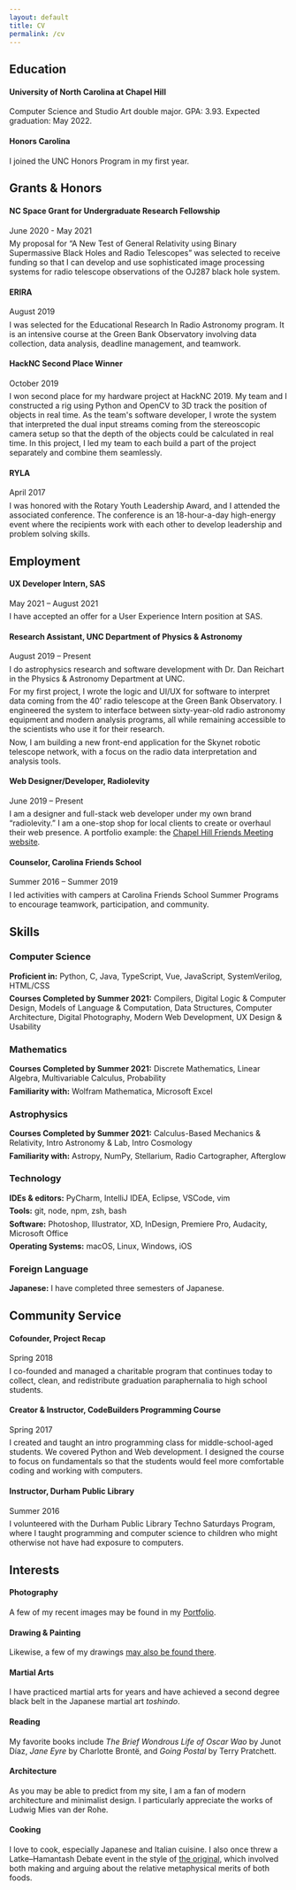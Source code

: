```yaml
---
layout: default
title: CV
permalink: /cv
---
```


<head><style>
  p { margin: 0.4rem 0; }
  h2{ margin-top: 1.8rem; }
</style></head>

## Education

#### University of North Carolina at Chapel Hill

Computer Science and Studio Art double major. GPA: 3.93. Expected graduation: May 2022.

#### Honors Carolina

I joined the UNC Honors Program in my first year.

## Grants & Honors

#### NC Space Grant for Undergraduate Research Fellowship

<span class="gray">June 2020 - May 2021</span>

My proposal for “A New Test of General Relativity using Binary Supermassive Black Holes and Radio Telescopes” was selected to receive funding so that I can develop and use sophisticated image processing systems for radio telescope observations of the OJ287 black hole system.

#### ERIRA

<span class="gray">August 2019</span>

I was selected for the Educational Research In Radio Astronomy program. It is an intensive course at the Green Bank Observatory involving data collection, data analysis, deadline management, and teamwork.

#### HackNC Second Place Winner

<span class="gray">October 2019</span>

I won second place for my hardware project at HackNC 2019. My team and I constructed a rig using Python and OpenCV to 3D track the position of objects in real time. As the team's software developer, I wrote the system that interpreted the dual input streams coming from the stereoscopic camera setup so that the depth of the objects could be calculated in real time. In this project, I led my team to each build a part of the project separately and combine them seamlessly.

#### RYLA

<span class="gray">April 2017</span>

I was honored with the Rotary Youth Leadership Award, and I attended the associated conference. The conference is an 18-hour-a-day high-energy event where the recipients work with each other to develop leadership and problem solving skills.

## Employment

#### UX Developer Intern, <span class="roman">SAS</span>

<span class="gray">May 2021 – August 2021</span>

I have accepted an offer for a User Experience Intern position at SAS.

#### Research Assistant, <span class="roman">UNC Department of Physics & Astronomy</span>

<span class="gray">August 2019 – Present</span>

I do astrophysics research and software development with Dr. Dan Reichart in the Physics & Astronomy Department at UNC.

For my first project, I wrote the logic and UI/UX for software to interpret data coming from the 40' radio telescope at the Green Bank Observatory. I engineered the system to interface between sixty-year-old radio astronomy equipment and modern analysis programs, all while remaining accessible to the scientists who use it for their research.

Now, I am building a new front-end application for the Skynet robotic telescope network, with a focus on the radio data interpretation and analysis tools.

#### Web Designer/Developer, <span class="roman">Radiolevity</span>

<span class="gray">June 2019 – Present</span>

I am a designer and full-stack web developer under my own brand “radiolevity.” I am a one-stop shop for local clients to create or overhaul their web presence. A portfolio example: the [Chapel Hill Friends Meeting website](https://chapelhillfriends.org).

#### Counselor, <span class="roman">Carolina Friends School</span>

<span class="gray">Summer 2016 – Summer 2019</span>

I led activities with campers at Carolina Friends School Summer Programs to encourage teamwork, participation, and community.

## Skills

### Computer Science

**Proficient in:** Python, C, Java, TypeScript, Vue, JavaScript, SystemVerilog, <span title="source for this site on github (radiolevity/finnjames.dev)">HTML/CSS</span>

**Courses Completed by Summer 2021:** Compilers, Digital Logic & Computer Design, Models of Language & Computation, Data Structures, Computer Architecture, Digital Photography, Modern Web Development, UX Design & Usability


### Mathematics

**Courses Completed by Summer 2021:** Discrete Mathematics, Linear Algebra, Multivariable Calculus, Probability

**Familiarity with:** Wolfram Mathematica, Microsoft Excel

### Astrophysics

**Courses Completed by Summer 2021:** Calculus-Based Mechanics & Relativity, Intro Astronomy & Lab, Intro Cosmology

**Familiarity with:** Astropy, NumPy, Stellarium, Radio Cartographer, Afterglow

### Technology

**IDEs & editors:**
PyCharm, IntelliJ IDEA, Eclipse, VSCode, vim

**Tools:**
git, node, npm, zsh, bash

**Software:**
Photoshop, Illustrator, XD, InDesign, Premiere Pro, Audacity, Microsoft Office

**Operating Systems:**
macOS, Linux, Windows, iOS

### Foreign Language
**Japanese:**
I have completed three semesters of Japanese.

## Community Service

#### Cofounder, <span class="roman">Project Recap</span>

<span class="gray">Spring 2018</span>

I co-founded and managed a charitable program that continues today to collect, clean, and redistribute graduation paraphernalia to high school students.

#### Creator & Instructor, <span class="roman">CodeBuilders Programming Course</span>

<span class="gray">Spring 2017</span>

I created and taught an intro programming class for middle-school-aged students. We covered Python and Web development. I designed the course to focus on fundamentals so that the students would feel more comfortable coding and working with computers.

#### Instructor, <span class="roman">Durham Public Library</span>

<span class="gray">Summer 2016</span>

I volunteered with the Durham Public Library Techno Saturdays Program, where I taught programming and computer science to children who might otherwise not have had exposure to computers. 

## Interests

#### Photography
A few of my recent images may be found in my [Portfolio](/portfolio#photography).

#### Drawing & Painting
Likewise, a few of my drawings [may also be found there](/portfolio#drawing).

#### Martial Arts
I have practiced martial arts for years and have achieved a second degree black belt in the Japanese martial art _toshindo_.

#### Reading
My favorite books include _The Brief Wondrous Life of Oscar Wao_ by Junot Díaz, _Jane Eyre_ by Charlotte Brontë, and _Going Postal_ by Terry Pratchett.

#### Architecture
As you may be able to predict from my site, I am a fan of modern architecture and minimalist design. I particularly appreciate the works of Ludwig Mies van der Rohe.

#### Cooking
I love to cook, especially Japanese and Italian cuisine. I also once threw a Latke–Hamantash Debate event in the style of [the original](https://en.wikipedia.org/wiki/Latke%E2%80%93Hamantash_Debate), which involved both making and arguing about the relative metaphysical merits of both foods.